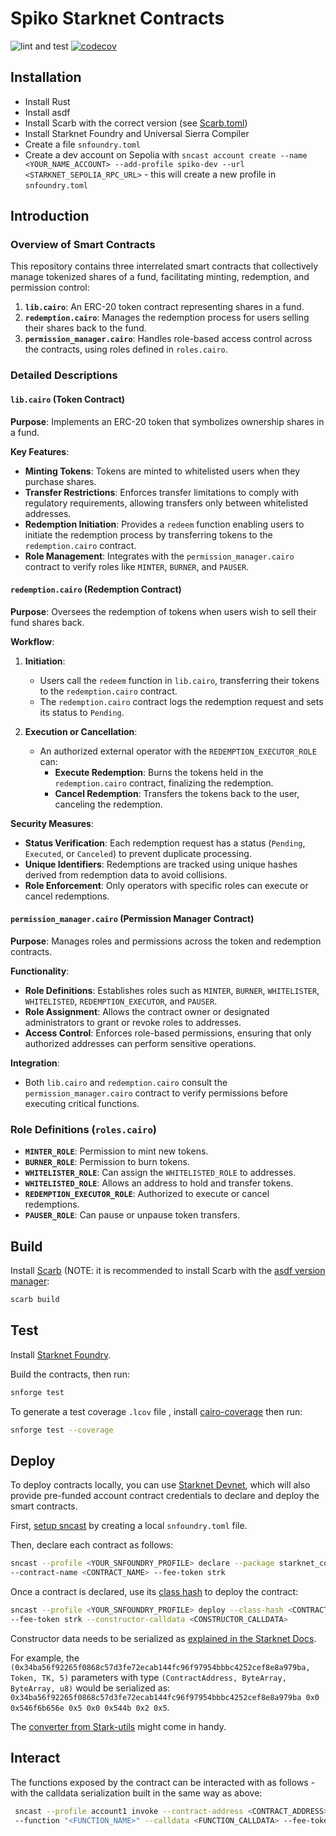 # Spiko Starknet Contracts

![lint and test](https://github.com/spiko-tech/starknet-contracts/actions/workflows/test.yml/badge.svg)
[![codecov](https://codecov.io/github/spiko-tech/starknet-contracts/graph/badge.svg?token=311N4K6AM3)](https://codecov.io/github/spiko-tech/starknet-contracts)

## Installation

- Install Rust
- Install asdf
- Install Scarb with the correct version (see [Scarb.toml](Scarb.toml))
- Install Starknet Foundry and Universal Sierra Compiler
- Create a file `snfoundry.toml`
- Create a dev account on Sepolia with `sncast account create --name <YOUR_NAME_ACCOUNT> --add-profile spiko-dev --url <STARKNET_SEPOLIA_RPC_URL>` - this will create a new profile in `snfoundry.toml`

## Introduction

### Overview of Smart Contracts

This repository contains three interrelated smart contracts
that collectively manage tokenized shares of a fund,
facilitating minting, redemption, and permission control:

1. **`lib.cairo`**: An ERC-20 token contract representing
   shares in a fund.
2. **`redemption.cairo`**: Manages the redemption process
   for users selling their shares back to the fund.
3. **`permission_manager.cairo`**: Handles role-based access
   control across the contracts, using roles defined in
   `roles.cairo`.

### Detailed Descriptions

#### `lib.cairo` (Token Contract)

**Purpose**: Implements an ERC-20 token that symbolizes
ownership shares in a fund.

**Key Features**:

- **Minting Tokens**: Tokens are minted to whitelisted users
  when they purchase shares.
- **Transfer Restrictions**: Enforces transfer limitations
  to comply with regulatory requirements, allowing transfers
  only between whitelisted addresses.
- **Redemption Initiation**: Provides a `redeem` function
  enabling users to initiate the redemption process by
  transferring tokens to the `redemption.cairo` contract.
- **Role Management**: Integrates with the
  `permission_manager.cairo` contract to verify roles like
  `MINTER`, `BURNER`, and `PAUSER`.

#### `redemption.cairo` (Redemption Contract)

**Purpose**: Oversees the redemption of tokens when users
wish to sell their fund shares back.

**Workflow**:

1. **Initiation**:

   - Users call the `redeem` function in `lib.cairo`,
     transferring their tokens to the `redemption.cairo`
     contract.
   - The `redemption.cairo` contract logs the redemption
     request and sets its status to `Pending`.

2. **Execution or Cancellation**:
   - An authorized external operator with the
     `REDEMPTION_EXECUTOR_ROLE` can:
     - **Execute Redemption**: Burns the tokens held in the
       `redemption.cairo` contract, finalizing the
       redemption.
     - **Cancel Redemption**: Transfers the tokens back to
       the user, canceling the redemption.

**Security Measures**:

- **Status Verification**: Each redemption request has a
  status (`Pending`, `Executed`, or `Canceled`) to prevent
  duplicate processing.
- **Unique Identifiers**: Redemptions are tracked using
  unique hashes derived from redemption data to avoid
  collisions.
- **Role Enforcement**: Only operators with specific roles
  can execute or cancel redemptions.

#### `permission_manager.cairo` (Permission Manager Contract)

**Purpose**: Manages roles and permissions across the token
and redemption contracts.

**Functionality**:

- **Role Definitions**: Establishes roles such as `MINTER`,
  `BURNER`, `WHITELISTER`, `WHITELISTED`,
  `REDEMPTION_EXECUTOR`, and `PAUSER`.
- **Role Assignment**: Allows the contract owner or
  designated administrators to grant or revoke roles to
  addresses.
- **Access Control**: Enforces role-based permissions,
  ensuring that only authorized addresses can perform
  sensitive operations.

**Integration**:

- Both `lib.cairo` and `redemption.cairo` consult the
  `permission_manager.cairo` contract to verify permissions
  before executing critical functions.

### Role Definitions (`roles.cairo`)

- **`MINTER_ROLE`**: Permission to mint new tokens.
- **`BURNER_ROLE`**: Permission to burn tokens.
- **`WHITELISTER_ROLE`**: Can assign the `WHITELISTED_ROLE`
  to addresses.
- **`WHITELISTED_ROLE`**: Allows an address to hold and
  transfer tokens.
- **`REDEMPTION_EXECUTOR_ROLE`**: Authorized to execute or
  cancel redemptions.
- **`PAUSER_ROLE`**: Can pause or unpause token transfers.

## Build

Install [Scarb](https://docs.swmansion.com/scarb/) (NOTE: it is
recommended to install Scarb with the [asdf version
manager](https://asdf-vm.com/):

```bash
scarb build
```

## Test

Install [Starknet
Foundry](https://github.com/foundry-rs/starknet-foundry).

Build the contracts, then run:

```bash
snforge test
```

To generate a test coverage `.lcov` file ,
install [cairo-coverage](https://github.com/software-mansion/cairo-coverage)
then run:

```bash
snforge test --coverage
```

## Deploy

To deploy contracts locally, you can use [Starknet
Devnet](https://0xspaceshard.github.io/starknet-devnet-rs/), which
will also provide pre-funded account contract credentials to declare
and deploy the smart contracts.

First, [setup
sncast](https://foundry-rs.github.io/starknet-foundry/projects/configuration.html#sncast)
by creating a local `snfoundry.toml` file.

Then, declare each contract as follows:

```bash
sncast --profile <YOUR_SNFOUNDRY_PROFILE> declare --package starknet_contracts
--contract-name <CONTRACT_NAME> --fee-token strk
```

Once a contract is declared, use its [class
hash](https://docs.starknet.io/quick-start/declare-a-smart-contract/#expected_result)
to deploy the contract:

```bash
sncast --profile <YOUR_SNFOUNDRY_PROFILE> deploy --class-hash <CONTRACT_CLASS_HASH>
--fee-token strk --constructor-calldata <CONSTRUCTOR_CALLDATA>
```

Constructor data needs to be serialized as [explained in the Starknet
Docs](https://docs.starknet.io/architecture-and-concepts/smart-contracts/serialization-of-cairo-types/).

For example, the
`(0x34ba56f92265f0868c57d3fe72ecab144fc96f97954bbbc4252cef8e8a979ba,
Token, TK, 5)` parameters with type `(ContractAddress, ByteArray,
ByteArray, u8)` would be serialized as:
`0x34ba56f92265f0868c57d3fe72ecab144fc96f97954bbbc4252cef8e8a979ba 0x0
0x546f6b656e 0x5 0x0 0x544b 0x2 0x5`.

The [converter from
Stark-utils](https://stark-utils.vercel.app/converter) might come in
handy.

## Interact

The functions exposed by the contract can be interacted with as
follows - with the calldata serialization built in the same way as
above:

```bash
 sncast --profile account1 invoke --contract-address <CONTRACT_ADDRESS>
 --function "<FUNCTION_NAME>" --calldata <FUNCTION_CALLDATA> --fee-token strk
```
